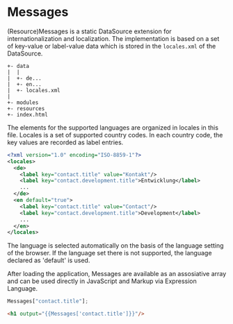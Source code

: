 # Messages

(Resource)Messages is a static DataSource extension for internationalization
and localization. The implementation is based on a set of key-value or
label-value data which is stored in the `locales.xml` of the DataSource.

```
+- data
|  |
|  +- de...
|  +- en...
|  +- locales.xml
|
+- modules
+- resources
+- index.html
```

The elements for the supported languages are organized in locales in this file.
Locales is a set of supported country codes. In each country code, the key
values are recorded as label entries.  

```xml
<?xml version="1.0" encoding="ISO-8859-1"?>
<locales>
  <de>
    <label key="contact.title" value="Kontakt"/>
    <label key="contact.development.title">Entwicklung</label>
    ...
  </de>
  <en default="true">
    <label key="contact.title" value="Contact"/>
    <label key="contact.development.title">Development</label>
    ...
  </en>
</locales>
```

The language is selected automatically on the basis of the language setting of
the browser. If the language set there is not supported, the language declared
as 'default' is used.

After loading the application, Messages are available as an assosiative array
and can be used directly in JavaScript and Markup via Expression Language.

```javascript
Messages["contact.title"];
```

```html
<h1 output="{{Messages['contact.title']}}"/>
```
